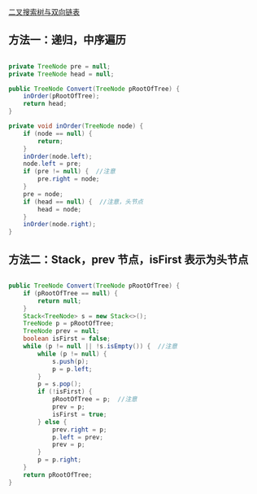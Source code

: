 [二叉搜索树与双向链表](https://www.nowcoder.com/practice/947f6eb80d944a84850b0538bf0ec3a5?tpId=13&tqId=11179&tPage=1&rp=1&ru=/ta/coding-interviews&qru=/ta/coding-interviews/question-ranking&from=cyc_github)

## 方法一：递归，中序遍历

```java

private TreeNode pre = null;
private TreeNode head = null;

public TreeNode Convert(TreeNode pRootOfTree) {
    inOrder(pRootOfTree);
    return head;
}

private void inOrder(TreeNode node) {
    if (node == null) {
        return;
    }
    inOrder(node.left);
    node.left = pre;
    if (pre != null) {  //注意
        pre.right = node;
    }
    pre = node;
    if (head == null) {  //注意，头节点
        head = node;
    }
    inOrder(node.right);
}

```

## 方法二：Stack，prev 节点，isFirst 表示为头节点

```java

public TreeNode Convert(TreeNode pRootOfTree) {
    if (pRootOfTree == null) {
        return null;
    }
    Stack<TreeNode> s = new Stack<>();
    TreeNode p = pRootOfTree;
    TreeNode prev = null;
    boolean isFirst = false;
    while (p != null || !s.isEmpty()) {  //注意
        while (p != null) {
            s.push(p);
            p = p.left;
        }
        p = s.pop();
        if (!isFirst) {
            pRootOfTree = p;  //注意
            prev = p;
            isFirst = true;
        } else {
            prev.right = p;
            p.left = prev;
            prev = p;
        }
        p = p.right;
    }
    return pRootOfTree;
}

```